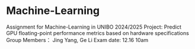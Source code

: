 # Machine-Learning
Assignment for Machine-Learning in UNIBO 2024/2025
Project: Predict GPU floating-point performance metrics based on hardware specifications
Group Members： Jing Yang, Ge Li
Exam date: 12.16 10am

